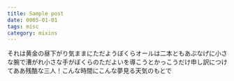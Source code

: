 ```yaml
---
title: Sample post
date: 0005-01-01
tags: misc
category: mixins
---
```


それは黄金の昼下がり気ままにただようぼくらオールは二本ともあぶなげに小さな腕で漕がれ小さな手がぼくらのただよいを導こうとかっこうだけ申し訳につけてああ残酷な三人！こんな時間にこんな夢見る天気のもとで